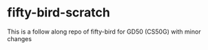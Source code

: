 # fifty-bird-scratch

This is a follow along repo of fifty-bird for GD50 (CS50G) with minor changes
